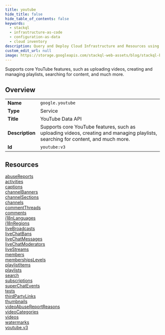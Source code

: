 ```yaml
---
title: youtube
hide_title: false
hide_table_of_contents: false
keywords:
  - stackql
  - infrastructure-as-code
  - configuration-as-data
  - cloud inventory
description: Query and Deploy Cloud Infrastructure and Resources using SQL
custom_edit_url: null
image: https://storage.googleapis.com/stackql-web-assets/blog/stackql-blog-post-featured-image.png
---
```

Supports core YouTube features, such as uploading videos, creating and managing playlists, searching for content, and much more.  
    

## Overview
<table><tbody>
<tr><td><b>Name</b></td><td><code>google.youtube</code></td></tr>
<tr><td><b>Type</b></td><td>Service</td></tr>
<tr><td><b>Title</b></td><td>YouTube Data API</td></tr>
<tr><td><b>Description</b></td><td>Supports core YouTube features, such as uploading videos, creating and managing playlists, searching for content, and much more.</td></tr>
<tr><td><b>Id</b></td><td><code>youtube:v3</code></td></tr>
</tbody></table>

## Resources
<div class="row">
<div class="providerDocColumn">
<a href="/providers/google/youtube/abuseReports/">abuseReports</a><br />
<a href="/providers/google/youtube/activities/">activities</a><br />
<a href="/providers/google/youtube/captions/">captions</a><br />
<a href="/providers/google/youtube/channelBanners/">channelBanners</a><br />
<a href="/providers/google/youtube/channelSections/">channelSections</a><br />
<a href="/providers/google/youtube/channels/">channels</a><br />
<a href="/providers/google/youtube/commentThreads/">commentThreads</a><br />
<a href="/providers/google/youtube/comments/">comments</a><br />
<a href="/providers/google/youtube/i18nLanguages/">i18nLanguages</a><br />
<a href="/providers/google/youtube/i18nRegions/">i18nRegions</a><br />
<a href="/providers/google/youtube/liveBroadcasts/">liveBroadcasts</a><br />
<a href="/providers/google/youtube/liveChatBans/">liveChatBans</a><br />
<a href="/providers/google/youtube/liveChatMessages/">liveChatMessages</a><br />
<a href="/providers/google/youtube/liveChatModerators/">liveChatModerators</a><br />
<a href="/providers/google/youtube/liveStreams/">liveStreams</a><br />
</div>
<div class="providerDocColumn">
<a href="/providers/google/youtube/members/">members</a><br />
<a href="/providers/google/youtube/membershipsLevels/">membershipsLevels</a><br />
<a href="/providers/google/youtube/playlistItems/">playlistItems</a><br />
<a href="/providers/google/youtube/playlists/">playlists</a><br />
<a href="/providers/google/youtube/search/">search</a><br />
<a href="/providers/google/youtube/subscriptions/">subscriptions</a><br />
<a href="/providers/google/youtube/superChatEvents/">superChatEvents</a><br />
<a href="/providers/google/youtube/tests/">tests</a><br />
<a href="/providers/google/youtube/thirdPartyLinks/">thirdPartyLinks</a><br />
<a href="/providers/google/youtube/thumbnails/">thumbnails</a><br />
<a href="/providers/google/youtube/videoAbuseReportReasons/">videoAbuseReportReasons</a><br />
<a href="/providers/google/youtube/videoCategories/">videoCategories</a><br />
<a href="/providers/google/youtube/videos/">videos</a><br />
<a href="/providers/google/youtube/watermarks/">watermarks</a><br />
<a href="/providers/google/youtube/youtube.v3/">youtube.v3</a><br />
</div>
</div>
